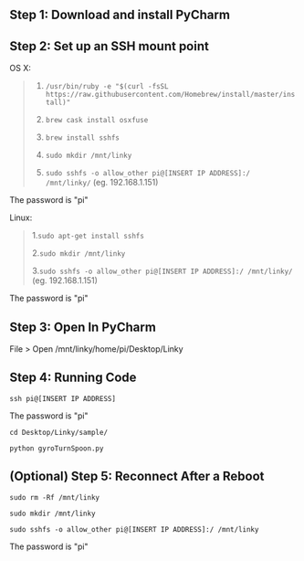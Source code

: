 ## Step 1: Download and install PyCharm

## Step 2: Set up an SSH mount point
OS X:
>1. `/usr/bin/ruby -e "$(curl -fsSL https://raw.githubusercontent.com/Homebrew/install/master/install)"`
>
>2. `brew cask install osxfuse` 
>
>3. `brew install sshfs`
>
>4. `sudo mkdir /mnt/linky`
>
>5. `sudo sshfs -o allow_other pi@[INSERT IP ADDRESS]:/ /mnt/linky/` (eg. 192.168.1.151)

The password is "pi"

Linux:
>1.`sudo apt-get install sshfs`
>
>2.`sudo mkdir /mnt/linky`
>
>3.`sudo sshfs -o allow_other pi@[INSERT IP ADDRESS]:/ /mnt/linky/` (eg. 192.168.1.151)

The password is "pi"

## Step 3: Open In PyCharm
File > Open /mnt/linky/home/pi/Desktop/Linky

## Step 4: Running Code
`ssh pi@[INSERT IP ADDRESS]`

The password is "pi"

`cd Desktop/Linky/sample/`

`python gyroTurnSpoon.py`

## (Optional) Step 5: Reconnect After a Reboot
`sudo rm -Rf /mnt/linky`

`sudo mkdir /mnt/linky`

`sudo sshfs -o allow_other pi@[INSERT IP ADDRESS]:/ /mnt/linky`

The password is "pi"



